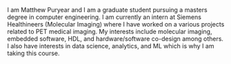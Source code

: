 I am Matthew Puryear and I am a graduate student pursuing a masters degree in computer engineering.
I am currently an intern at Siemens Healthineers (Molecular Imaging) where I have worked on a various projects related to PET medical imaging.
My interests include molecular imaging, embedded software, HDL, and hardware/software co-design among others.
I also have interests in data science, analytics, and ML which is why I am taking this course.